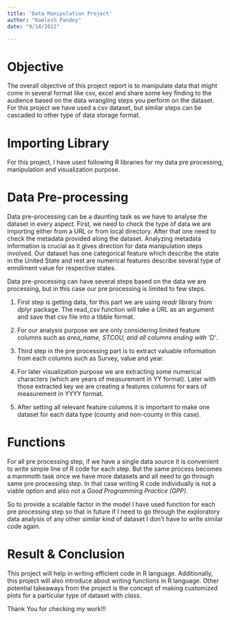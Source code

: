 ```yaml
---
title: 'Data Manipulation Project'
author: "Kamlesh Pandey"
date: "9/14/2022"

---
```


# Objective

The overall objective of this project report is to manipulate data that might come in several format like csv, excel and share some key finding to the audience based on the data wrangling steps you perform on the dataset. For this project we have used a csv dataset, but similar steps can be cascaded to other type of data storage format.

# Importing Library

For this project, I have used following R libraries for my data pre processing, manipulation and visualization purpose. 


# Data Pre-processing

Data pre-processing can be a daunting task as we have to analyse the dataset in every aspect. First, we need to check the type of data we are importing either from a URL or from local directory. After that one need to check the metadata provided along the dataset. Analyzing metadata information is crucial as it gives direction for data manipulation steps involved. 
Our dataset has one categorical feature which describe the state in the United State and rest are numerical features describe several type of enrollment value for respective states.

Data pre-processing can have several steps based on the data we are processing, but in this case our pre processing is limited to few steps.

1. First step is getting data, for this part we are using *readr* library from dplyr package. The read_csv function will take a URL as an argument and save that csv file into a tibble format.

2. For our analysis purpose we are only considering limited feature columns such as *area_name, STCOU, and all columns ending with 'D'*.

3. Third step in the pre processing part is to extract valuable information from each columns such as Survey, value and year.

4. For later visualization purpose we are extracting some numerical characters (which are years of measurement in YY format). Later with those extracted key we are creating a features columns for ears of measurement in YYYY format.

5. After setting all relevant feature columns it is important to make one dataset for each data type (county and non-county in this case).


# Functions

For all pre processing step, if we have a single data source it is convenient to write simple line of R code for each step. But the same process becomes a mammoth task once we have more datasets and all need to go through same pre processing step. In that case writing R code individually is not a viable option and also not a *Good Programming Practice (GPP)*.

So to provide a scalable factor  in the model I have used function for each pre processing step so that in future if I need to go through the exploratory data analysis of any other similar kind of dataset I don't have to write similar code again.  


# Result & Conclusion

This project will help in writing efficient code in R language. Additionally, this project will also introduce about writing functions in R language.
Other potential takeaways from the project is the concept of making customized plots for a particular type of dataset with *class*.





Thank You for checking my work!!!
